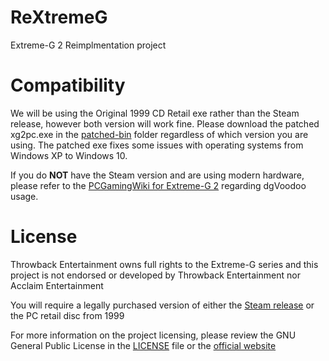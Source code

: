 # ReXtremeG
Extreme-G 2 Reimplmentation project

# Compatibility
We will be using the Original 1999 CD Retail exe rather than the Steam release, however both version will work fine.
Please download the patched xg2pc.exe in the [patched-bin](https://github.com/BttrDrgn/ReXtremeG/tree/master/patched-bin) folder regardless of which version you are using.
The patched exe fixes some issues with operating systems from Windows XP to Windows 10.

If you do **NOT** have the Steam version and are using modern hardware, please refer to the [PCGamingWiki for Extreme-G 2](https://www.pcgamingwiki.com/wiki/Extreme-G_2#Rendering_glitches) regarding dgVoodoo usage.

# License
Throwback Entertainment owns full rights to the Extreme-G series and this project is not endorsed or developed by Throwback Entertainment nor Acclaim Entertainment

You will require a legally purchased version of either the [Steam release](https://store.steampowered.com/app/582260/ExtremeG_2/) or the PC retail disc from 1999

For more information on the project licensing, please review the GNU General Public License in the [LICENSE](https://github.com/BttrDrgn/ReXtremeG/blob/master/LICENSE) file or the [official website](https://www.gnu.org/licenses/gpl-3.0.en.html)